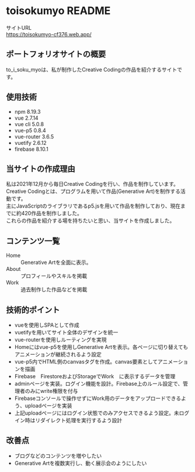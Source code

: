 # toisokumyo README
サイトURL  
https://toisokumyo-cf376.web.app/

## ポートフォリオサイトの概要
to_i_soku_myoは、私が制作したCreative Codingの作品を紹介するサイトです。

## 使用技術
* npm 8.19.3
* vue 2.7.14
* vue cli 5.0.8
* vue-p5 0.8.4
* vue-router 3.6.5
* vuetify 2.6.12
* firebase 8.10.1

## 当サイトの作成理由
私は2021年12月から毎日Creative Codingを行い、作品を制作しています。  
Creative Codingとは、プログラムを用いて作品(Generative Art)を制作する活動です。  
主にJavaScriptのライブラリであるp5.jsを用いて作品を制作しており、現在までに約420作品を制作しました。  
これらの作品を紹介する場を持ちたいと思い、当サイトを作成しました。  

## コンテンツ一覧
<dl>
  <dt>Home</dt>
  <dd>Generative Artを全面に表示。</dd>
  <dt>About</dt>
  <dd>プロフィールやスキルを掲載</dd>
  <dt>Work</dt>
  <dd>過去制作した作品などを掲載</dd>
</dl>

## 技術的ポイント
* vueを使用しSPAとして作成
* vuetifyを用いてサイト全体のデザインを統一
* vue-routerを使用しルーティングを実現
* Homeにはvue-p5を使用しGenerative Artを表示。各ページに切り替えてもアニメーションが継続されるよう設定
* vue-p5内でHTML側のcanvasタグを作成。canvas要素としてアニメーションを描画
* Firebase　FirestoreおよびStorageでWork　に表示するデータを管理
* adminページを実装。ログイン機能を設計。Firebase上のルール設定で、管理者のみにwrite権限を付与
* Firebaseコンソールで操作せずにWork用のデータをアップロードできるよう、uploadページを実装
* 上記uploadページにはログイン状態でのみアクセスできるよう設定。未ログイン時はリダイレクト処理を実行するよう設計

## 改善点
* ブログなどのコンテンツを増やしたい
* Generative Artを複数実行し、動く展示会のようにしたい
